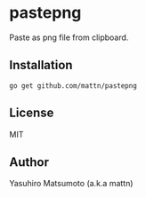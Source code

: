# pastepng

Paste as png file from clipboard.

## Installation

```
go get github.com/mattn/pastepng
```

## License

MIT

## Author

Yasuhiro Matsumoto (a.k.a mattn)
